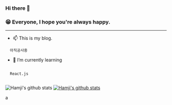 ### Hi there 👋
### 😁 Everyone, I hope you're always happy.


---

- 📫 This is my blog. 

```
  아직공사중
```


- 🌱 I’m currently learning
```

  React.js
  
```

![Hamji's github stats](https://github-readme-stats.vercel.app/api?username=Hamji&show_icons=true)
[![Hamji's github stats](https://github-readme-stats.vercel.app/api/top-langs/?username=Hamji&show_icons=true&hide_border=true&title_color=004386&icon_color=004386&layout=compact)](https://github.com/본인ID)

a

<!--
**Hamji/Hamji** is a ✨ _special_ ✨ repository because its `README.md` (this file) appears on your GitHub profile.

Here are some ideas to get you started:

- 🔭 I’m currently working on ...
- 🌱 I’m currently learning ...
- 👯 I’m looking to collaborate on ...
- 🤔 I’m looking for help with ...
- 💬 Ask me about ...
- 📫 How to reach me: ...
- 😄 Pronouns: ...
- ⚡ Fun fact: ...
-->
